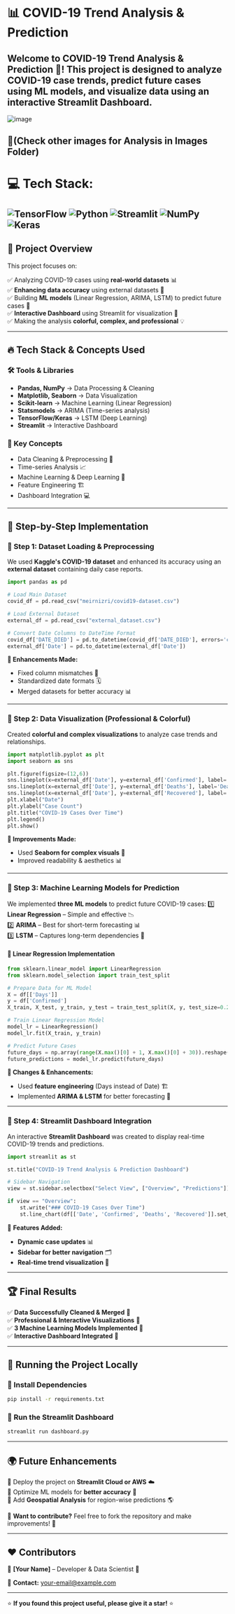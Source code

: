# 📊 COVID-19 Trend Analysis & Prediction

Welcome to **COVID-19 Trend Analysis & Prediction** 🚀! This project is designed to analyze COVID-19 case trends, predict future cases using ML models, and visualize data using an interactive **Streamlit Dashboard**.
---
![image](https://github.com/user-attachments/assets/3559b8ab-25bd-4ed4-aac0-d2dfbe1906de)

📂(Check other images for Analysis in Images Folder)
---
# 💻 Tech Stack:
![TensorFlow](https://img.shields.io/badge/TensorFlow-%23FF6F00.svg?style=for-the-badge&logo=TensorFlow&logoColor=white) ![Python](https://img.shields.io/badge/python-3670A0?style=for-the-badge&logo=python&logoColor=ffdd54) ![Streamlit](https://img.shields.io/badge/Streamlit-%23FE4B4B.svg?style=for-the-badge&logo=streamlit&logoColor=white) ![NumPy](https://img.shields.io/badge/numpy-%23013243.svg?style=for-the-badge&logo=numpy&logoColor=white) ![Keras](https://img.shields.io/badge/Keras-%23D00000.svg?style=for-the-badge&logo=Keras&logoColor=white)
---

## 📌 Project Overview

This project focuses on:

✅ Analyzing COVID-19 cases using **real-world datasets** 📊  
✅ **Enhancing data accuracy** using external datasets 🔄  
✅ Building **ML models** (Linear Regression, ARIMA, LSTM) to predict future cases 🧠  
✅ **Interactive Dashboard** using Streamlit for visualization 🎨  
✅ Making the analysis **colorful, complex, and professional** 💡  

---

## 🔥 Tech Stack & Concepts Used

### 🛠️ Tools & Libraries
- **Pandas, NumPy** → Data Processing & Cleaning
- **Matplotlib, Seaborn** → Data Visualization
- **Scikit-learn** → Machine Learning (Linear Regression)
- **Statsmodels** → ARIMA (Time-series analysis)
- **TensorFlow/Keras** → LSTM (Deep Learning)
- **Streamlit** → Interactive Dashboard

### 📖 Key Concepts
- Data Cleaning & Preprocessing 🧹
- Time-series Analysis 📈
- Machine Learning & Deep Learning 🤖
- Feature Engineering 🏗️
- Dashboard Integration 💻

---

## 🚀 Step-by-Step Implementation

### 🔹 Step 1: Dataset Loading & Preprocessing

We used **Kaggle's COVID-19 dataset** and enhanced its accuracy using an **external dataset** containing daily case reports.

```python
import pandas as pd

# Load Main Dataset
covid_df = pd.read_csv("meirnizri/covid19-dataset.csv")

# Load External Dataset
external_df = pd.read_csv("external_dataset.csv")

# Convert Date Columns to DateTime Format
covid_df['DATE_DIED'] = pd.to_datetime(covid_df['DATE_DIED'], errors='coerce')
external_df['Date'] = pd.to_datetime(external_df['Date'])
```

**🔹 Enhancements Made:**
- Fixed column mismatches 🔄
- Standardized date formats 🗓️
- Merged datasets for better accuracy 📊

---

### 🔹 Step 2: Data Visualization (Professional & Colorful)

Created **colorful and complex visualizations** to analyze case trends and relationships.

```python
import matplotlib.pyplot as plt
import seaborn as sns

plt.figure(figsize=(12,6))
sns.lineplot(x=external_df['Date'], y=external_df['Confirmed'], label='Confirmed Cases', color='blue')
sns.lineplot(x=external_df['Date'], y=external_df['Deaths'], label='Deaths', color='red')
sns.lineplot(x=external_df['Date'], y=external_df['Recovered'], label='Recovered', color='green')
plt.xlabel("Date")
plt.ylabel("Case Count")
plt.title("COVID-19 Cases Over Time")
plt.legend()
plt.show()
```

**🔹 Improvements Made:**
- Used **Seaborn for complex visuals** 🌈
- Improved readability & aesthetics 📊

---

### 🔹 Step 3: Machine Learning Models for Prediction

We implemented **three ML models** to predict future COVID-19 cases:
1️⃣ **Linear Regression** – Simple and effective 📉  
2️⃣ **ARIMA** – Best for short-term forecasting 📊  
3️⃣ **LSTM** – Captures long-term dependencies 🧠  

#### 📌 Linear Regression Implementation
```python
from sklearn.linear_model import LinearRegression
from sklearn.model_selection import train_test_split

# Prepare Data for ML Model
X = df[['Days']]
y = df['Confirmed']
X_train, X_test, y_train, y_test = train_test_split(X, y, test_size=0.2, random_state=42)

# Train Linear Regression Model
model_lr = LinearRegression()
model_lr.fit(X_train, y_train)

# Predict Future Cases
future_days = np.array(range(X.max()[0] + 1, X.max()[0] + 30)).reshape(-1, 1)
future_predictions = model_lr.predict(future_days)
```

**🔹 Changes & Enhancements:**
- Used **feature engineering** (Days instead of Date) 🏗️
- Implemented **ARIMA & LSTM** for better forecasting 🧠

---

### 🔹 Step 4: Streamlit Dashboard Integration

An interactive **Streamlit Dashboard** was created to display real-time COVID-19 trends and predictions.

```python
import streamlit as st

st.title("COVID-19 Trend Analysis & Prediction Dashboard")

# Sidebar Navigation
view = st.sidebar.selectbox("Select View", ["Overview", "Predictions"])

if view == "Overview":
    st.write("### COVID-19 Cases Over Time")
    st.line_chart(df[['Date', 'Confirmed', 'Deaths', 'Recovered']].set_index('Date'))
```

🔹 **Features Added:**
- **Dynamic case updates** 📊
- **Sidebar for better navigation** 🗂️
- **Real-time trend visualization** 🎨

---

## 🏆 Final Results
✅ **Data Successfully Cleaned & Merged** 🧹  
✅ **Professional & Interactive Visualizations** 🎨  
✅ **3 Machine Learning Models Implemented** 🤖  
✅ **Interactive Dashboard Integrated** 🚀  

---

## 🚀 Running the Project Locally

### 🔹 Install Dependencies
```sh
pip install -r requirements.txt
```

### 🔹 Run the Streamlit Dashboard
```sh
streamlit run dashboard.py
```

---

## 🌍 Future Enhancements
🔹 Deploy the project on **Streamlit Cloud or AWS** ☁️  
🔹 Optimize ML models for **better accuracy** 🎯  
🔹 Add **Geospatial Analysis** for region-wise predictions 🌎  

📌 **Want to contribute?** Feel free to fork the repository and make improvements! 🚀

---

## ❤️ Contributors
👤 **[Your Name]** – Developer & Data Scientist 🚀

📩 **Contact:** your-email@example.com

---

⭐ **If you found this project useful, please give it a star!** ⭐

